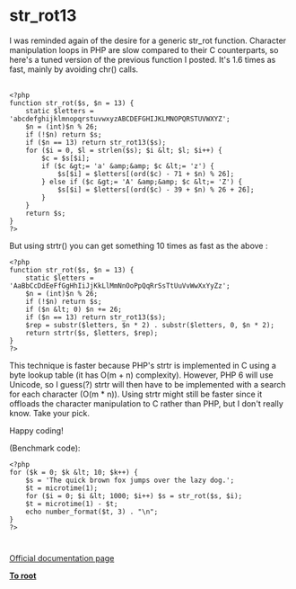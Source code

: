 # str_rot13



I was reminded again of the desire for a generic str_rot function. Character manipulation loops in PHP are slow compared to their C counterparts, so here&apos;s a tuned version of the previous function I posted. It&apos;s 1.6 times as fast, mainly by avoiding chr() calls.<br><br>

```
<?php
function str_rot($s, $n = 13) {
    static $letters = 'abcdefghijklmnopqrstuvwxyzABCDEFGHIJKLMNOPQRSTUVWXYZ';
    $n = (int)$n % 26;
    if (!$n) return $s;
    if ($n == 13) return str_rot13($s);
    for ($i = 0, $l = strlen($s); $i &lt; $l; $i++) {
        $c = $s[$i];
        if ($c &gt;= 'a' &amp;&amp; $c &lt;= 'z') {
            $s[$i] = $letters[(ord($c) - 71 + $n) % 26];
        } else if ($c &gt;= 'A' &amp;&amp; $c &lt;= 'Z') {
            $s[$i] = $letters[(ord($c) - 39 + $n) % 26 + 26];
        }
    }
    return $s;
}
?>
```


But using strtr() you can get something 10 times as fast as the above :



```
<?php
function str_rot($s, $n = 13) {
    static $letters = 'AaBbCcDdEeFfGgHhIiJjKkLlMmNnOoPpQqRrSsTtUuVvWwXxYyZz';
    $n = (int)$n % 26;
    if (!$n) return $s;
    if ($n &lt; 0) $n += 26;
    if ($n == 13) return str_rot13($s);
    $rep = substr($letters, $n * 2) . substr($letters, 0, $n * 2);
    return strtr($s, $letters, $rep);
}
?>
```


This technique is faster because PHP's strtr is implemented in C using a byte lookup table (it has O(m + n) complexity). However, PHP 6 will use Unicode, so I guess(?) strtr will then have to be implemented with a search for each character (O(m * n)). Using strtr might still be faster since it offloads the character manipulation to C rather than PHP, but I don't really know. Take your pick.

Happy coding!

(Benchmark code):



```
<?php
for ($k = 0; $k &lt; 10; $k++) {
    $s = 'The quick brown fox jumps over the lazy dog.';
    $t = microtime(1);
    for ($i = 0; $i &lt; 1000; $i++) $s = str_rot($s, $i);
    $t = microtime(1) - $t;
    echo number_format($t, 3) . "\n";
}
?>
```
  

#

[Official documentation page](https://www.php.net/manual/en/function.str-rot13.php)

**[To root](/README.md)**